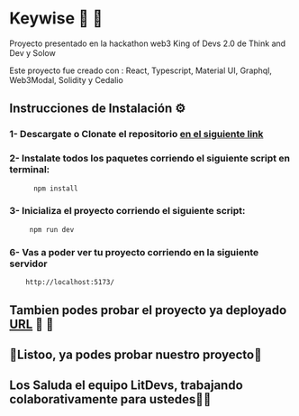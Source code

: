 # Keywise :key: :key:

Proyecto presentado en la hackathon web3 King of Devs 2.0 de Think and Dev y Solow

Este proyecto fue creado con : React, Typescript, Material UI, Graphql, Web3Modal, Solidity y Cedalio


## Instrucciones de Instalación ⚙️

### 1- Descargate o Clonate el repositorio  [ en el siguiente link](https://github.com/AgustinaGF/hackathonKingOfDev)

### 2- Instalate todos los paquetes corriendo el siguiente script en terminal:

          npm install  
         
### 3- Inicializa el proyecto corriendo el siguiente script:

         npm run dev  
         
### 6- Vas a poder ver tu proyecto corriendo en la siguiente servidor
        
        http://localhost:5173/
        
        
## Tambien podes probar el proyecto ya deployado  [URL](https://hackaton-navy.vercel.app/) :confetti_ball: :confetti_ball:

        
        
## 🎉Listoo, ya podes probar nuestro proyecto🎉
 


## Los Saluda el equipo LitDevs, trabajando colaborativamente para ustedes🥳🥳
